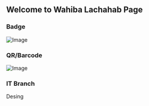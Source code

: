 ## Welcome to Wahiba Lachahab Page


### Badge
![Image](badges/wahibalachahab.png)

### QR/Barcode
![Image](qr/qr_wahibalachahab.png)
### IT Branch
Desing
